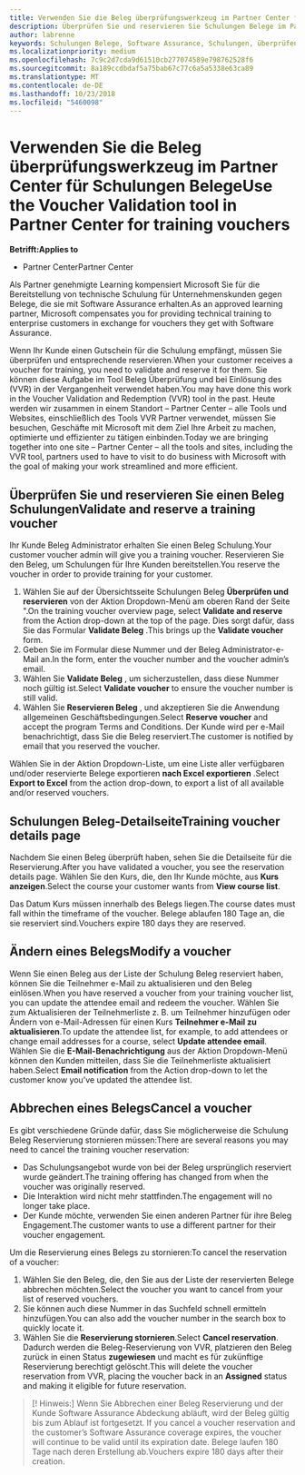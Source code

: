 ```yaml
---
title: Verwenden Sie die Beleg überprüfungswerkzeug im Partner Center für Schulungen Belege | Partner Center
description: Überprüfen Sie und reservieren Sie Schulungen Belege im Partner Center
author: labrenne
keywords: Schulungen Belege, Software Assurance, Schulungen, überprüfen Belege, reservieren Beleg
ms.localizationpriority: medium
ms.openlocfilehash: 7c9c2d7cda9d61510cb277074589e798762528f6
ms.sourcegitcommit: 8a189ccdbdaf5a75bab67c77c6a5a5338e63ca89
ms.translationtype: MT
ms.contentlocale: de-DE
ms.lasthandoff: 10/23/2018
ms.locfileid: "5460098"
---
```

# <a name="use-the-voucher-validation-tool-in-partner-center-for-training-vouchers"></a><span data-ttu-id="1b833-104">Verwenden Sie die Beleg überprüfungswerkzeug im Partner Center für Schulungen Belege</span><span class="sxs-lookup"><span data-stu-id="1b833-104">Use the Voucher Validation tool in Partner Center for training vouchers</span></span>

**<span data-ttu-id="1b833-105">Betrifft:</span><span class="sxs-lookup"><span data-stu-id="1b833-105">Applies to</span></span>**

- <span data-ttu-id="1b833-106">Partner Center</span><span class="sxs-lookup"><span data-stu-id="1b833-106">Partner Center</span></span>

<span data-ttu-id="1b833-107">Als Partner genehmigte Learning kompensiert Microsoft Sie für die Bereitstellung von technische Schulung für Unternehmenskunden gegen Belege, die sie mit Software Assurance erhalten.</span><span class="sxs-lookup"><span data-stu-id="1b833-107">As an approved learning partner, Microsoft compensates you for providing technical training to enterprise customers in exchange for vouchers they get with Software Assurance.</span></span> 

<span data-ttu-id="1b833-108">Wenn Ihr Kunde einen Gutschein für die Schulung empfängt, müssen Sie überprüfen und entsprechende reservieren.</span><span class="sxs-lookup"><span data-stu-id="1b833-108">When your customer receives a voucher for training, you need to validate and reserve it for them.</span></span> <span data-ttu-id="1b833-109">Sie können diese Aufgabe im Tool Beleg Überprüfung und bei Einlösung des (VVR) in der Vergangenheit verwendet haben.</span><span class="sxs-lookup"><span data-stu-id="1b833-109">You may have done this work in the Voucher Validation and Redemption (VVR) tool in the past.</span></span> <span data-ttu-id="1b833-110">Heute werden wir zusammen in einem Standort – Partner Center – alle Tools und Websites, einschließlich des Tools VVR Partner verwendet, müssen Sie besuchen, Geschäfte mit Microsoft mit dem Ziel Ihre Arbeit zu machen, optimierte und effizienter zu tätigen einbinden.</span><span class="sxs-lookup"><span data-stu-id="1b833-110">Today we are bringing together into one site – Partner Center – all the tools and sites, including the VVR tool, partners used to have to visit to do business with Microsoft with the goal of making your work streamlined and more efficient.</span></span>

## <a name="validate-and-reserve-a-training-voucher"></a><span data-ttu-id="1b833-111">Überprüfen Sie und reservieren Sie einen Beleg Schulungen</span><span class="sxs-lookup"><span data-stu-id="1b833-111">Validate and reserve a training voucher</span></span>

<span data-ttu-id="1b833-112">Ihr Kunde Beleg Administrator erhalten Sie einen Beleg Schulung.</span><span class="sxs-lookup"><span data-stu-id="1b833-112">Your customer voucher admin will give you a training voucher.</span></span> <span data-ttu-id="1b833-113">Reservieren Sie den Beleg, um Schulungen für Ihre Kunden bereitstellen.</span><span class="sxs-lookup"><span data-stu-id="1b833-113">You reserve the voucher in order to provide training for your customer.</span></span>

1.  <span data-ttu-id="1b833-114">Wählen Sie auf der Übersichtsseite Schulungen Beleg **Überprüfen und reservieren** von der Aktion Dropdown-Menü am oberen Rand der Seite ".</span><span class="sxs-lookup"><span data-stu-id="1b833-114">On the training voucher overview page, select **Validate and reserve** from the Action drop-down at the top of the page.</span></span> <span data-ttu-id="1b833-115">Dies sorgt dafür, dass Sie das Formular **Validate Beleg** .</span><span class="sxs-lookup"><span data-stu-id="1b833-115">This brings up the **Validate voucher** form.</span></span>
2.  <span data-ttu-id="1b833-116">Geben Sie im Formular diese Nummer und der Beleg Administrator-e-Mail an.</span><span class="sxs-lookup"><span data-stu-id="1b833-116">In the form, enter the voucher number and the voucher admin’s email.</span></span>
3.  <span data-ttu-id="1b833-117">Wählen Sie **Validate Beleg** , um sicherzustellen, dass diese Nummer noch gültig ist.</span><span class="sxs-lookup"><span data-stu-id="1b833-117">Select **Validate voucher** to ensure the voucher number is still valid.</span></span> 
4.  <span data-ttu-id="1b833-118">Wählen Sie **Reservieren Beleg** , und akzeptieren Sie die Anwendung allgemeinen Geschäftsbedingungen.</span><span class="sxs-lookup"><span data-stu-id="1b833-118">Select **Reserve voucher** and accept the program Terms and Conditions.</span></span> <span data-ttu-id="1b833-119">Der Kunde wird per e-Mail benachrichtigt, dass Sie die Beleg reserviert.</span><span class="sxs-lookup"><span data-stu-id="1b833-119">The customer is notified by email that you reserved the voucher.</span></span>

<span data-ttu-id="1b833-120">Wählen Sie in der Aktion Dropdown-Liste, um eine Liste aller verfügbaren und/oder reservierte Belege exportieren **nach Excel exportieren** .</span><span class="sxs-lookup"><span data-stu-id="1b833-120">Select **Export to Excel** from the action drop-down, to export a list of all available and/or reserved vouchers.</span></span>

## <a name="training-voucher-details-page"></a><span data-ttu-id="1b833-121">Schulungen Beleg-Detailseite</span><span class="sxs-lookup"><span data-stu-id="1b833-121">Training voucher details page</span></span>

<span data-ttu-id="1b833-122">Nachdem Sie einen Beleg überprüft haben, sehen Sie die Detailseite für die Reservierung.</span><span class="sxs-lookup"><span data-stu-id="1b833-122">After you have validated a voucher, you see the reservation details page.</span></span> <span data-ttu-id="1b833-123">Wählen Sie den Kurs, die, den Ihr Kunde möchte, aus **Kurs anzeigen**.</span><span class="sxs-lookup"><span data-stu-id="1b833-123">Select the course your customer wants from **View course list**.</span></span> 

<span data-ttu-id="1b833-124">Das Datum Kurs müssen innerhalb des Belegs liegen.</span><span class="sxs-lookup"><span data-stu-id="1b833-124">The course dates must fall within the timeframe of the voucher.</span></span> <span data-ttu-id="1b833-125">Belege ablaufen 180 Tage an, die sie reserviert sind.</span><span class="sxs-lookup"><span data-stu-id="1b833-125">Vouchers expire 180 days they are reserved.</span></span>

## <a name="modify-a-voucher"></a><span data-ttu-id="1b833-126">Ändern eines Belegs</span><span class="sxs-lookup"><span data-stu-id="1b833-126">Modify a voucher</span></span>

<span data-ttu-id="1b833-127">Wenn Sie einen Beleg aus der Liste der Schulung Beleg reserviert haben, können Sie die Teilnehmer e-Mail zu aktualisieren und den Beleg einlösen.</span><span class="sxs-lookup"><span data-stu-id="1b833-127">When you have reserved a voucher from your training voucher list, you can update the attendee email and redeem the voucher.</span></span> <span data-ttu-id="1b833-128">Wählen Sie zum Aktualisieren der Teilnehmerliste z. B. um Teilnehmer hinzufügen oder Ändern von e-Mail-Adressen für einen Kurs **Teilnehmer e-Mail zu aktualisieren**.</span><span class="sxs-lookup"><span data-stu-id="1b833-128">To update the attendee list, for example, to add attendees or change email addresses for a course, select **Update attendee email**.</span></span> <span data-ttu-id="1b833-129">Wählen Sie die **E-Mail-Benachrichtigung** aus der Aktion Dropdown-Menü können den Kunden mitteilen, dass Sie die Teilnehmerliste aktualisiert haben.</span><span class="sxs-lookup"><span data-stu-id="1b833-129">Select **Email notification**  from the Action drop-down to let the customer know you’ve updated the attendee list.</span></span> 

## <a name="cancel-a-voucher"></a><span data-ttu-id="1b833-130">Abbrechen eines Belegs</span><span class="sxs-lookup"><span data-stu-id="1b833-130">Cancel a voucher</span></span> 

<span data-ttu-id="1b833-131">Es gibt verschiedene Gründe dafür, dass Sie möglicherweise die Schulung Beleg Reservierung stornieren müssen:</span><span class="sxs-lookup"><span data-stu-id="1b833-131">There are several reasons you may need to cancel the training voucher reservation:</span></span> 
- <span data-ttu-id="1b833-132">Das Schulungsangebot wurde von bei der Beleg ursprünglich reserviert wurde geändert.</span><span class="sxs-lookup"><span data-stu-id="1b833-132">The training offering has changed from when the voucher was originally reserved.</span></span>
- <span data-ttu-id="1b833-133">Die Interaktion wird nicht mehr stattfinden.</span><span class="sxs-lookup"><span data-stu-id="1b833-133">The engagement will no longer take place.</span></span>
- <span data-ttu-id="1b833-134">Der Kunde möchte, verwenden Sie einen anderen Partner für ihre Beleg Engagement.</span><span class="sxs-lookup"><span data-stu-id="1b833-134">The customer wants to use a different partner for their voucher engagement.</span></span>

<span data-ttu-id="1b833-135">Um die Reservierung eines Belegs zu stornieren:</span><span class="sxs-lookup"><span data-stu-id="1b833-135">To cancel the reservation of a voucher:</span></span>

1.  <span data-ttu-id="1b833-136">Wählen Sie den Beleg, die, den Sie aus der Liste der reservierten Belege abbrechen möchten.</span><span class="sxs-lookup"><span data-stu-id="1b833-136">Select the voucher you want to cancel from your list of reserved vouchers.</span></span>
2.  <span data-ttu-id="1b833-137">Sie können auch diese Nummer in das Suchfeld schnell ermitteln hinzufügen.</span><span class="sxs-lookup"><span data-stu-id="1b833-137">You can also add the voucher number in the search box to quickly locate it.</span></span>
3.  <span data-ttu-id="1b833-138">Wählen Sie die **Reservierung stornieren**.</span><span class="sxs-lookup"><span data-stu-id="1b833-138">Select **Cancel reservation**.</span></span> <span data-ttu-id="1b833-139">Dadurch werden die Beleg-Reservierung von VVR, platzieren den Beleg zurück in einen Status **zugewiesen** und macht es für zukünftige Reservierung berechtigt gelöscht.</span><span class="sxs-lookup"><span data-stu-id="1b833-139">This will delete the voucher reservation from VVR, placing the voucher back in an **Assigned** status and making it eligible for future reservation.</span></span>

>[! Hinweis:]<span data-ttu-id="1b833-140"> Wenn Sie Abbrechen einer Beleg Reservierung und der Kunde Software Assurance Abdeckung abläuft, wird der Beleg gültig bis zum Ablauf ist fortgesetzt.</span><span class="sxs-lookup"><span data-stu-id="1b833-140"> If you cancel a voucher reservation and the customer’s Software Assurance coverage expires, the voucher will continue to be valid until its expiration date.</span></span> <span data-ttu-id="1b833-141">Belege laufen 180 Tage nach deren Erstellung ab.</span><span class="sxs-lookup"><span data-stu-id="1b833-141">Vouchers expire 180 days after their creation.</span></span>


